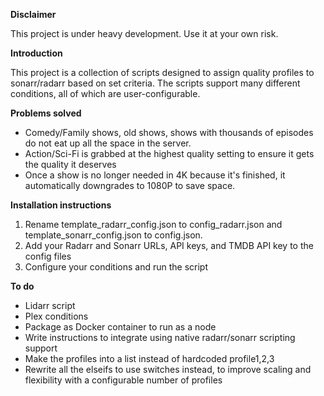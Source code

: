 **Disclaimer**

This project is under heavy development. Use it at your own risk.

**Introduction**

This project is a collection of scripts designed to assign quality profiles to sonarr/radarr based on set criteria. The scripts support many different conditions, all of which are user-configurable.

**Problems solved**
- Comedy/Family shows, old shows, shows with thousands of episodes do not eat up all the space in the server.
- Action/Sci-Fi is grabbed at the highest quality setting to ensure it gets the quality it deserves
- Once a show is no longer needed in 4K because it's finished, it automatically downgrades to 1080P to save space.

**Installation instructions**
1. Rename template_radarr_config.json to config_radarr.json and template_sonarr_config.json to config.json.
2. Add your Radarr and Sonarr URLs, API keys, and TMDB API key to the config files
3. Configure your conditions and run the script

**To do**
- Lidarr script
- Plex conditions
- Package as Docker container to run as a node
- Write instructions to integrate using native radarr/sonarr scripting support
- Make the profiles into a list instead of hardcoded profile1,2,3
- Rewrite all the elseifs to use switches instead, to improve scaling and flexibility with a configurable number of profiles

